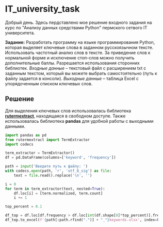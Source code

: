 # IT_university_task

Добрый день. 
Здесь пердставлено мое решение входного задания на курс по "Анализу данных средствами Python" пермского сетвого IT университета.

**Задание:**
Разработать программу на языке программирования Python, которая выделяет ключевые слова в заданном русскоязычном тексте. Использовать частотный анализ слов в тексте. За приведение слов к нормальной форме и исключение стоп-слов можно получить дополнительные баллы. Разрешается использования сторонних библиотек.
*Входные данные* – текстовый файл с расширением txt с заданным текстом, который вы можете выбрать самостоятельно (путь к файлу задается в консоли).
*Выходные данные* – таблица Excel с упорядоченным списком ключевых слов.

## Решение
Для выделения ключевых слов использовалась библиотека [**rutermextract**](https://pypi.org/project/rutermextract/), находящаяся в свободном доступе. Также использовалась библиотека **pandas** для удобной работы с выходными данными. 

```python
import pandas as pd
from rutermextract import TermExtractor
import codecs

term_extractor = TermExtractor()
df = pd.DataFrame(columns=['keyword', 'frequency'])
```

```python
path = input('Введите путь к файлу: ')
with codecs.open(path, 'r', 'utf_8_sig') as file:
    text = file.read().replace('\n', '')
```

```python
i = 0
for term in term_extractor(text, nested=True):
    df.loc[i] = [term.normalized, term.count]
    i += 1
```

```python
top_percent = 0.1

df_top = df.loc[df.frequency > df.loc[int(df.shape[0]*top_percent)].frequency]
df_top.to_excel(f'{path[:path.rfind(".")] + "_"}keywords.xlsx', index=False)
```
